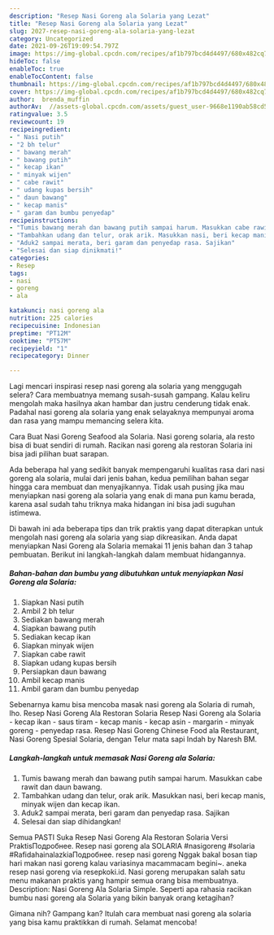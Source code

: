 ```yaml
---
description: "Resep Nasi Goreng ala Solaria yang Lezat"
title: "Resep Nasi Goreng ala Solaria yang Lezat"
slug: 2027-resep-nasi-goreng-ala-solaria-yang-lezat
category: Uncategorized
date: 2021-09-26T19:09:54.797Z
image: https://img-global.cpcdn.com/recipes/af1b797bcd4d4497/680x482cq70/nasi-goreng-ala-solaria-foto-resep-utama.jpg
hideToc: false
enableToc: true
enableTocContent: false
thumbnail: https://img-global.cpcdn.com/recipes/af1b797bcd4d4497/680x482cq70/nasi-goreng-ala-solaria-foto-resep-utama.jpg
cover: https://img-global.cpcdn.com/recipes/af1b797bcd4d4497/680x482cq70/nasi-goreng-ala-solaria-foto-resep-utama.jpg
author:  brenda_muffin
authorAv:  //assets-global.cpcdn.com/assets/guest_user-9668e1190ab58cd58d666d5934e79c79da2e02f4421a6ed9abc4b163da97d6e7.png
ratingvalue: 3.5
reviewcount: 19
recipeingredient:
- " Nasi putih"
- "2 bh telur"
- " bawang merah"
- " bawang putih"
- " kecap ikan"
- " minyak wijen"
- " cabe rawit"
- " udang kupas bersih"
- " daun bawang"
- " kecap manis"
- " garam dan bumbu penyedap"
recipeinstructions:
- "Tumis bawang merah dan bawang putih sampai harum. Masukkan cabe rawit dan daun bawang."
- "Tambahkan udang dan telur, orak arik. Masukkan nasi, beri kecap manis, minyak wijen dan kecap ikan."
- "Aduk2 sampai merata, beri garam dan penyedap rasa. Sajikan"
- "Selesai dan siap dinikmati!"
categories:
- Resep
tags:
- nasi
- goreng
- ala

katakunci: nasi goreng ala 
nutrition: 225 calories
recipecuisine: Indonesian
preptime: "PT12M"
cooktime: "PT57M"
recipeyield: "1"
recipecategory: Dinner

---
```



Lagi mencari inspirasi resep nasi goreng ala solaria yang menggugah selera? Cara membuatnya memang susah-susah gampang. Kalau keliru mengolah maka hasilnya akan hambar dan justru cenderung tidak enak. Padahal nasi goreng ala solaria yang enak selayaknya mempunyai aroma dan rasa yang mampu memancing selera kita.


Cara Buat Nasi Goreng Seafood ala Solaria. Nasi goreng solaria, ala resto bisa di buat sendiri di rumah. Racikan nasi goreng ala restoran Solaria ini bisa jadi pilihan buat sarapan.

Ada beberapa hal yang sedikit banyak mempengaruhi kualitas rasa dari nasi goreng ala solaria, mulai dari jenis bahan, kedua pemilihan bahan segar hingga cara membuat dan menyajikannya. Tidak usah pusing jika mau menyiapkan nasi goreng ala solaria yang enak di mana pun kamu berada, karena asal sudah tahu triknya maka hidangan ini bisa jadi suguhan istimewa.


Di bawah ini ada beberapa tips dan trik praktis yang dapat diterapkan untuk mengolah nasi goreng ala solaria yang siap dikreasikan. Anda dapat menyiapkan Nasi Goreng ala Solaria memakai 11 jenis bahan dan 3 tahap pembuatan. Berikut ini langkah-langkah dalam membuat hidangannya.

<!--inarticleads1-->

##### Bahan-bahan dan bumbu yang dibutuhkan untuk menyiapkan Nasi Goreng ala Solaria:

1. Siapkan  Nasi putih
1. Ambil 2 bh telur
1. Sediakan  bawang merah
1. Siapkan  bawang putih
1. Sediakan  kecap ikan
1. Siapkan  minyak wijen
1. Siapkan  cabe rawit
1. Siapkan  udang kupas bersih
1. Persiapkan  daun bawang
1. Ambil  kecap manis
1. Ambil  garam dan bumbu penyedap


Sebenarnya kamu bisa mencoba masak nasi goreng ala Solaria di rumah, lho. Resep Nasi Goreng Ala Restoran Solaria Resep Nasi Goreng ala Solaria - kecap ikan - saus tiram - kecap manis - kecap asin - margarin - minyak goreng - penyedap rasa. Resep Nasi Goreng Chinese Food ala Restaurant, Nasi Goreng Spesial Solaria, dengan Telur mata sapi Indah by Naresh BM. 

<!--inarticleads2-->

##### Langkah-langkah untuk memasak Nasi Goreng ala Solaria:

1. Tumis bawang merah dan bawang putih sampai harum. Masukkan cabe rawit dan daun bawang.
1. Tambahkan udang dan telur, orak arik. Masukkan nasi, beri kecap manis, minyak wijen dan kecap ikan.
1. Aduk2 sampai merata, beri garam dan penyedap rasa. Sajikan
1. Selesai dan siap dihidangkan!

Semua PASTI Suka Resep Nasi Goreng Ala Restoran Solaria Versi PraktisПодробнее. Resep nasi goreng ala SOLARIA #nasigoreng #solaria #RafidahainalazkiaПодробнее. resep nasi goreng Nggak bakal bosan tiap hari makan nasi goreng kalau variasinya macammacam begini~. aneka resep nasi goreng via resepkoki.id. Nasi goreng merupakan salah satu menu makanan praktis yang hampir semua orang bisa membuatnya. Description: Nasi Goreng Ala Solaria Simple. Seperti apa rahasia racikan bumbu nasi goreng ala Solaria yang bikin banyak orang ketagihan? 

Gimana nih? Gampang kan? Itulah cara membuat nasi goreng ala solaria yang bisa kamu praktikkan di rumah. Selamat mencoba!
